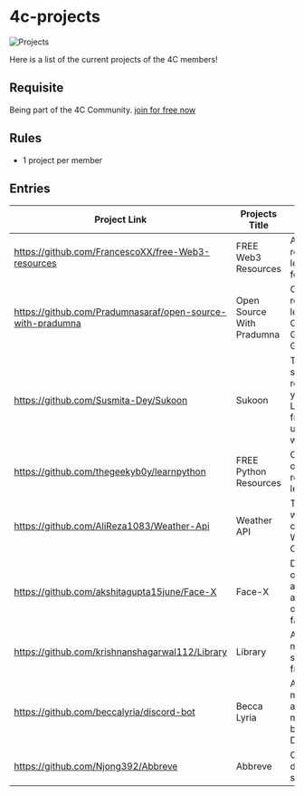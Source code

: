 # 4c-projects
![Projects](https://user-images.githubusercontent.com/18360871/194468653-0067e138-33d3-4ea7-a850-62df9591d1b4.png)

Here is a list of the current projects of the 4C members!

## Requisite

Being part of the 4C Community. [join for free now](https://discord.com/invite/ns5x8bTz25)

## Rules

- 1 project per member

## Entries

Project Link  | Projects Title | Description (optional) | Twitter handle |
| --- | --- | --- | --- |
| https://github.com/FrancescoXX/free-Web3-resources | FREE Web3 Resources | A list of resources to learn Web3 for FREE | [FrancescoCiull4](https://twitter.com/FrancescoCiull4) |
| https://github.com/Pradumnasaraf/open-source-with-pradumna | Open Source With Pradumna | Contains resources to learn about Open Source, Git, and GitHub.| [Pradumna Saraf](https://twitter.com/pradumna_saraf) |
| https://github.com/Susmita-Dey/Sukoon | Sukoon | The one step solution to get relief from your stress. Live a stress-free life by using this website. | [Susmita Dey](https://twitter.com/its_SusmitaDey) |
| https://github.com/thegeekyb0y/learnpython | FREE Python Resources | Compiled list of Free resources to learn Python | [thegeekyb0y](https://twitter.com/thegeekyb0y) |
| https://github.com/AliReza1083/Weather-Api | Weather API | The place where you can check the Weather of a Country/City | [Ali Reza](https://twitter.com/Ali_Developer05) |
| https://github.com/akshitagupta15june/Face-X | Face-X | Demonstration of different algorithms and operations on faces. | [Akshita_archer](https://twitter.com/Akshita_archer) |
| https://github.com/krishnanshagarwal112/Library | Library | A basic library management system [only frontend] | [KrishnanshDev](https://twitter.com/krishnanshdev) |
| https://github.com/beccalyria/discord-bot | Becca Lyria | A community management and moderation bot for Discord. | [Becca Lyria](https://twitter.com/BeccaLyria) |
| https://github.com/Njong392/Abbreve | Abbreve | Open source dictionary for slang | [njong_emy](https://twitter.com/njong_emy)
